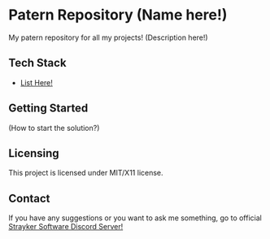 # Patern Repository (Name here!)

My patern repository for all my projects!
(Description here!)

## Tech Stack

- [List Here!]()

## Getting Started

(How to start the solution?)

## Licensing

This project is licensed under MIT/X11 license.

## Contact

If you have any suggestions or you want to ask me something, go to official [Strayker Software Discord Server!](https://discord.gg/ytdkCVD)

